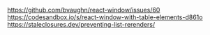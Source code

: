 https://github.com/bvaughn/react-window/issues/60
https://codesandbox.io/s/react-window-with-table-elements-d861o
https://staleclosures.dev/preventing-list-rerenders/